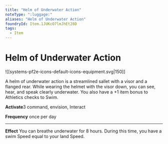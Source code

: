 ```yaml
---
title: "Helm of Underwater Action"
noteType: ":luggage:"
aliases: "Helm of Underwater Action"
foundryId: Item.1JUKcO7lmJhEt28D
tags:
  - Item
---
```


# Helm of Underwater Action
![[systems-pf2e-icons-default-icons-equipment.svg|150]]

A helm of underwater action is a streamlined sallet with a visor and a flanged rear. While wearing the helmet with the visor down, you can see, hear, and speak clearly underwater. You also have a +1 item bonus to Athletics checks to Swim.

**Activate**3 command, envision, Interact

**Frequency** once per day

* * *

**Effect** You can breathe underwater for 8 hours. During this time, you have a swim Speed equal to your land Speed.
